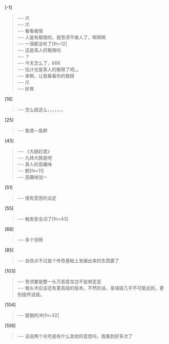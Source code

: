 
[-1] 
>--- 爪<br>
>--- 爪<br>
>--- 看看极限<br>
>--- 人是有极限的，我苍须不做人了，啊啊啊<br>
>--- 一滴都没有了[fn=12]<br>
>--- 这是真人的极限吗<br>
>--- ？<br>
>--- 今天怎么了，666<br>
>--- 估计也是真人的极限了吧。。<br>
>--- 来啊，让我看看你的极限<br>
>--- 爪<br>
>--- 好爽<br>

[16] 
>--- 怎么就这么，，，，，，，<br>

[25] 
>--- 鱼情—鱼群<br>

[45] 
>--- 《大肠赶君》<br>
>--- 九转大肠是吧<br>
>--- 真人的恶趣味<br>
>--- 额[fn=11]<br>
>--- 恶趣味加一<br>

[51] 
>--- 很有意思的设定<br>

[55] 
>--- 触发安全词了[fn=43]<br>

[68] 
>--- 多个领用<br>

[85] 
>--- 自信点不过是个传奇基础上发展出来的东西罢了<br>

[103] 
>--- 苍须要是整一头万首盘龙岂不是爽歪歪<br>
>--- 做头术应该还有更高级的版本。不然的话，圣域级几乎不可能达到，更别提传说级。<br>

[104] 
>--- 狠狠的冲[fn=32]<br>

[106] 
>--- 话说两个句号是有什么其他的意思吗，我看到好多次了<br>
